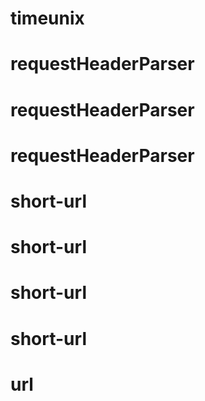 # timeunix
# requestHeaderParser
# requestHeaderParser
# requestHeaderParser
# short-url
# short-url
# short-url
# short-url
# url
